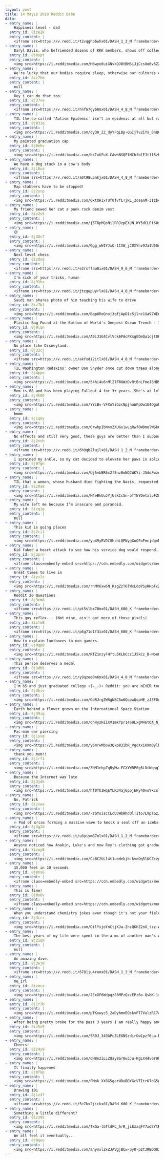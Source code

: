 ```yaml
---
layout: post
title: 14 Mayıs 2018 Reddit Debe
data:
- entry_name: |
    Happiness level - dad
  entry_id: 8ize2k
  entry_content: |
    <iframe src=https://v.redd.it/t2vqghbbwhx01/DASH_1_2_M frameborder=0></iframe>
- entry_name: |
    Daryl Davis, who befriended dozens of KKK members, shows off collection of robes surrendered to him
  entry_id: 8j0spt
  entry_content: |
    <img src=https://i.redditmedia.com/H6wye0uiGNvkQJ8tBMSiJjCcsUo6v5Z2BdkqxpVCxsU.jpg?s=ec51010a8db1dd6085f018319cd52146 frameborder=0>
- entry_name: |
    We're lucky that our bodies require sleep, otherwise our cultures would have us working 16-20 hour days.
  entry_id: 8iz7hm
  entry_content: |
    null
- entry_name: |
    Hey i can do that too.
  entry_id: 8j37va
  entry_content: |
    <iframe src=https://v.redd.it/hnf67gyb0mx01/DASH_4_8_M frameborder=0></iframe>
- entry_name: |
    TIL the so-called 'Autism Epidemic' isn't an epidemic at all but rather an increase in reported incidents due to a growing awareness of autism and changes to the condition’s diagnostic criteria.
  entry_id: 8j031q
  entry_content: |
    <img src=https://i.redditmedia.com/cy3H_ZZ_dyYFqLBp-QGIjTv2iYs_BnQ6PNjp79Z52nM.jpg?s=2868d56af941dfa6dc07c5e6f28fffe3 frameborder=0>
- entry_name: |
    My painted graduation cap
  entry_id: 8j0ehv
  entry_content: |
    <img src=https://i.redditmedia.com/bkIxUFuX-CAwhNSQF1MChfb1EJt115zP42Gd4OArbko.jpg?s=22ff06c5eb7a1fe703c288c815f9b6a7 frameborder=0>
- entry_name: |
    We have a dog stuck in a cow's body
  entry_id: 8j18ua
  entry_content: |
    <iframe src=https://v.redd.it/a0t98u5mkjx01/DASH_4_8_M frameborder=0></iframe>
- entry_name: |
    Map stabbers have to be stopped!
  entry_id: 8j2yrp
  entry_content: |
    <img src=https://i.redditmedia.com/6xtXHIxTUf0fvfLTjRL_3oaanM-3Izb4sIKXrcbSXyU.jpg?s=da74435f6cc93b6cb67d73ea3a54feba frameborder=0>
- entry_name: |
    My friend sewed her cat a punk rock denim vest
  entry_id: 8iz2v5
  entry_content: |
    <img src=https://i.redditmedia.com/j5TDpMQoNilRRJzpEXUN_WY5dCLPi6UxepqIx3WHWTc.jpg?s=f9ecbf7e5e2e7935fdbd0e034b29f5c3 frameborder=0>
- entry_name: |
    😉
  entry_id: 8j38c7
  entry_content: |
    <img src=https://i.redditmedia.com/Ggg_wW1YJxQ-1IXW_jC0XYhv9JaIU5GoKbkTR1J83rc.jpg?s=e377532e23d5d30ca5e8e69fcb607451 frameborder=0>
- entry_name: |
    Next level chess
  entry_id: 8izdsg
  entry_content: |
    <iframe src=https://v.redd.it/e2rsffau0ix01/DASH_9_6_M frameborder=0></iframe>
- entry_name: |
    I'm sick of your tricks, human
  entry_id: 8j31hx
  entry_content: |
    <iframe src=https://v.redd.it/jtzgupuyrlx01/DASH_4_8_M frameborder=0></iframe>
- entry_name: |
    Saudi man shares photo of him teaching his wife to drive
  entry_id: 8iz7b1
  entry_content: |
    <img src=https://i.redditmedia.com/BqpURoQnoj3qfjApD1c5jlnc1Xa97WEn7n7YNFJzQbw.jpg?s=49e663866f9d749cd4709862f4c9a4f4 frameborder=0>
- entry_name: |
    Plastic Bag Found at the Bottom of World's Deepest Ocean Trench - It is now the deepest known piece of plastic trash, found at a depth of 36,000 feet inside the Mariana Trench.
  entry_id: 8j0lqn
  entry_content: |
    <img src=https://i.redditmedia.com/A9iJ1G4CvlVck6PAcPXxgEDmQu1cjtO6a_-x8m8eHDI.jpg?s=095bb9c506042c4e51995f7f73f1466a frameborder=0>
- entry_name: |
    No place like Disneyland.
  entry_id: 8j32cj
  entry_content: |
    <iframe src=https://v.redd.it/akfxdi2itlx01/DASH_4_8_M frameborder=0></iframe>
- entry_name: |
    TIL Washington Redskins' owner Dan Snyder once cut down trees along the Potomac River so that he could see it from his house. The trees were located in a national park, and a ranger who raised concern about the issue was raided by US Marshals
  entry_id: 8j4ppo
  entry_content: |
    <img src=https://i.redditmedia.com/54hi4u6nMl2lFRUWzDvRtBnLFmeJ8HBSl6XdUflYz8c.jpg?s=f1396e03f756990a81da8bc80bcd7388 frameborder=0>
- entry_name: |
    Mom is 68 and has been playing Fallout 4 for 3+ years. She's at lvl 132 with 600+ hrs. Happy Mother's Day to all the Gamer Moms out there!
  entry_id: 8j4k80
  entry_content: |
    <img src=https://i.redditmedia.com/YYiBv-VFXoYiGzcNpjhaWPpDw1U4OgaUZXonfESi7qo.jpg?s=8c134eaca19a7df824fcc0224ee344fe frameborder=0>
- entry_name: |
    hmmm
  entry_id: 8j1qmy
  entry_content: |
    <img src=https://i.redditmedia.com/OrwhpIbNnmZXUGx1wLqRwf0WDmolWGkChgpc04-WWOs.jpg?s=19bb728c5e79c8ee82f415b5343e472d frameborder=0>
- entry_name: |
    No effects and still very good, these guys are better than I supposed.
  entry_id: 8j2vch
  entry_content: |
    <iframe src=https://v.redd.it/6h0qb2lujlx01/DASH_1_2_M frameborder=0></iframe>
- entry_name: |
    I sprained my ankle, so my cat decided to elevate her paws in solidarity
  entry_id: 8j0fgn
  entry_content: |
    <img src=https://i.redditmedia.com/Uj5vbBR6x2fEnz0mNO2WKYz-J5AoFwzePAnZTOoZ-Ss.jpg?s=66c2803f5f4d90442992d200c6d4e806 frameborder=0>
- entry_name: |
    TIL that a woman, whose husband died fighting the Nazis, requested to be allowed to drive a tank to avenge her husband. She proved herself a skilled tank driver, died from injuries obtained in battle, and was posthumously named Hero of the Soviet Union.
  entry_id: 8iz0a8
  entry_content: |
    <img src=https://i.redditmedia.com/H4eBkUuJYjUskIc5n-bfTNYOetxlpFZ8ecSfXFTzfnU.jpg?s=e4f91131c1b8cd3c39972a7d2c068e1e frameborder=0>
- entry_name: |
    My wife left me because I’m insecure and paranoid.
  entry_id: 8izq1g
  entry_content: |
    null
- entry_name: |
    This kid is going places
  entry_id: 8j2ci1
  entry_content: |
    <img src=https://i.redditmedia.com/yu49yRVDCUhshLQPNygXoQEoFmcjdgmDXW9Azqz8Uxc.jpg?s=6ceaf461652900126fba09460f141bdd frameborder=0>
- entry_name: |
    Kid faked a heart attack to see how his service dog would respond.
  entry_id: 8j3prn
  entry_content: |
    <iframe class=embedly-embed src=https://cdn.embedly.com/widgets/media.html?src=https%3A%2F%2Fgfycat.com%2Fifr%2FTightMediocreLadybug&url=https%3A%2F%2Fgfycat.com%2FTightMediocreLadybug&image=https%3A%2F%2Fthumbs.gfycat.com%2FTightMediocreLadybug-size_restricted.gif&key=2aa3c4d5f3de4f5b9120b660ad850dc9&type=text%2Fhtml&schema=gfycat width=180 height=180 scrolling=no frameborder=0 allowfullscreen></iframe>
- entry_name: |
    Great times to live in
  entry_id: 8iyx2x
  entry_content: |
    <img src=https://i.redditmedia.com/rnMV6xw6N_KzgZzT6lWxLdoPSyHHpFcZ9s7_nt4rgTw.jpg?s=028c70dd5cefdbbed401ecfc5b4343c8 frameborder=0>
- entry_name: |
    Reddit 20 Questions
  entry_id: 8j3em8
  entry_content: |
    <iframe src=https://v.redd.it/pt5slbx78mx01/DASH_600_K frameborder=0></iframe>
- entry_name: |
    This guy reflex... (Not mine, ain't got more of those pixels)
  entry_id: 8izfm8
  entry_content: |
    <iframe src=https://v.redd.it/p6g71d1f3ix01/DASH_600_K frameborder=0></iframe>
- entry_name: |
    How to explain lootboxes to non-gamers.
  entry_id: 8j0qp8
  entry_content: |
    <img src=https://i.redditmedia.com/RTZ1nzyFHftu3KLbCcz1J5kCz_D-NooQ6wIJ4ZSRsPo.jpg?s=09c5b1ae95014f9b62d10af6319d4ca7 frameborder=0>
- entry_name: |
    This person deserves a medal
  entry_id: 8j3db5
  entry_content: |
    <iframe src=https://v.redd.it/y9qzee0n6mx01/DASH_4_8_M frameborder=0></iframe>
- entry_name: |
    I'm 65 and just graduated college ✌(-‿-)✌ Reddit: you are NEVER too old to learn!
  entry_id: 8j4biv
  entry_content: |
    <img src=https://i.redditmedia.com/GdRJrgZWRgNBC5w6QopwQopHE_zJEFOdDbYUQWFmHM4.jpg?s=9ae0413ae5fb2b6e9f698a5f012bf851 frameborder=0>
- entry_name: |
    Earth behind a flower grown on the International Space Station
  entry_id: 8j49iq
  entry_content: |
    <img src=https://i.redditmedia.com/qh4yzHiiXV1mkYpr1469LxgM46tOA_N_ZXZUM9WR5aM.jpg?s=9b3295081718f4352d5fdbe1b58993bc frameborder=0>
- entry_name: |
    Pac-man ear piercing
  entry_id: 8j1yvq
  entry_content: |
    <img src=https://i.redditmedia.com/y6mrwMbow3Qkp83IbR_VgoXxiKXm0ylbkLfafQBPbTE.jpg?s=541e71521c3bb6ed3cbf6ce16ed0d2ba frameborder=0>
- entry_name: |
    thank you mom!!
  entry_id: 8j1rf1
  entry_content: |
    <img src=https://i.redditmedia.com/ZHM1ehpZqByMw-FCXYWRP0g6LDtWqng7_4LOWPQm0qw.jpg?s=f1cc2d2393f1cd28bea4bcf262cb6d5f frameborder=0>
- entry_name: |
    Because the Internet was late
  entry_id: 8j3jdk
  entry_content: |
    <img src=https://i.redditmedia.com/hf0fUIHqEYLR34aj6ppjEHy4OvoYkcslVGfY4G4tunU.jpg?s=555cd8b7dcc1cf9762d1f90ca5f2fbd0 frameborder=0>
- entry_name: |
    No, Patrick
  entry_id: 8izvwa
  entry_content: |
    <img src=https://i.redditmedia.com/-zGYoisCCLcU3HbHhdOlTito7LVplGzJBT-qKWtRP8Q.jpg?s=3ef64f63c9981f6ad1c84fab368990d4 frameborder=0>
- entry_name: |
    🔥 Pod of orcas forming a massive wave to knock a seal off an iceberg 🔥
  entry_id: 8j3g2d
  entry_content: |
    <iframe src=https://v.redd.it/u8piym87ulx01/DASH_1_2_M frameborder=0></iframe>
- entry_name: |
    Anyone noticed how Anakin, Luke's and now Rey's clothing got gradually darker in each of the trilogies?
  entry_id: 8izoy8
  entry_content: |
    <img src=https://i.redditmedia.com/Cc8C2ULl4t1uodekjb-kveOq5lUCZczgowFX4AEYevc.png?s=94855804df2fb5002d211eb4e1a2d820 frameborder=0>
- entry_name: |
    15,000 feet in 20 seconds
  entry_id: 8j0nx6
  entry_content: |
    <iframe class=embedly-embed src=https://cdn.embedly.com/widgets/media.html?src=https%3A%2F%2Fgfycat.com%2Fifr%2FElaborateEnlightenedIndianrockpython&url=https%3A%2F%2Fgfycat.com%2Felaborateenlightenedindianrockpython&image=https%3A%2F%2Fthumbs.gfycat.com%2FElaborateEnlightenedIndianrockpython-size_restricted.gif&key=522baf40bd3911e08d854040d3dc5c07&type=text%2Fhtml&schema=gfycat width=600 height=338 scrolling=no frameborder=0 allowfullscreen></iframe>
- entry_name: |
    This is fine!
  entry_id: 8j0x6v
  entry_content: |
    <iframe class=embedly-embed src=https://cdn.embedly.com/widgets/media.html?src=https%3A%2F%2Fgfycat.com%2Fifr%2FChiefAdorableLabradorretriever&url=https%3A%2F%2Fgfycat.com%2Fgifs%2Fdetail%2FChiefAdorableLabradorretriever&image=https%3A%2F%2Fthumbs.gfycat.com%2FChiefAdorableLabradorretriever-size_restricted.gif&key=522baf40bd3911e08d854040d3dc5c07&type=text%2Fhtml&schema=gfycat width=600 height=1067 scrolling=no frameborder=0 allowfullscreen></iframe>
- entry_name: |
    When you understand chemistry jokes even though it's not your field.
  entry_id: 8j3crr
  entry_content: |
    <img src=https://i.redditmedia.com/OilYsjoYmCtjXJa-ZnzQKHZ2nX_tzz-A2TfZTQnLU4o.png?s=da75d68f09c8ea559a864d278d4574f8 frameborder=0>
- entry_name: |
    The best years of my life were spent in the arms of another man's wife...
  entry_id: 8j2iqm
  entry_content: |
    null
- entry_name: |
    An amazing dive.
  entry_id: 8j3wj0
  entry_content: |
    <iframe src=https://v.redd.it/6781ju4romx01/DASH_1_2_M frameborder=0></iframe>
- entry_name: |
    me_irl
  entry_id: 8izmcz
  entry_content: |
    <img src=https://i.redditmedia.com/JExXF6Wdpqz83MPzQzzEPz6o-QsbK-1rluODwtQokBc.png?s=12329825504d531dfc44c2a5d942bdfa frameborder=0>
- entry_name: |
  entry_id: 8j1r7b
  entry_content: |
    <img src=https://i.redditmedia.com/pTKxwyc5_2aDyhmnEOskvPT7VulzRC74c84DNUx0mLk.png?s=e9295130ce1d40b631dcdbe739a4ccba frameborder=0>
- entry_name: |
    After being pretty broke for the past 3 years I am really happy and proud to have finally filled my fridge with groceries.
  entry_id: 8iz5n5
  entry_content: |
    <img src=https://i.redditmedia.com/SR9J_349APcZLEGNSzdirOw1pzf6La-NVRY_b91jhic.jpg?s=a66721cd15e9183d7165800d32c07583 frameborder=0>
- entry_name: |
    Cheers!
  entry_id: 8iz4y9
  entry_content: |
    <img src=https://i.redditmedia.com/qH8n2iLLZ0ay8ar0w3Ju-KgLX4dv6r9kn_gggtW0nA4.jpg?s=5c6a5ac969fee9321a868069d5b7d657 frameborder=0>
- entry_name: |
    It finally happened
  entry_id: 8j0fkp
  entry_content: |
    <img src=https://i.redditmedia.com/FMok_XXBG5gerUDuBDYGcVTItrK7oG5g2GGROJbBQu8.jpg?s=f8a955c24228dcf56ee61c503a45497a frameborder=0>
- entry_name: |
    Drawing 101
  entry_id: 8j1z3f
  entry_content: |
    <iframe src=https://v.redd.it/5e7kx2jickx01/DASH_600_K frameborder=0></iframe>
- entry_name: |
    Something a little different?
  entry_id: 8iz195
  entry_content: |
    <img src=https://i.redditmedia.com/TkGa-lbTldFC_hrR_jiEzaqFY7xd7YtRia-1wcTOqdI.jpg?s=be00b12b762e651bc493645247ffd906 frameborder=0>
- entry_name: |
    We all feel it eventually...
  entry_id: 8j0qeo
  entry_content: |
    <img src=https://i.redditmedia.com/anymxlZxZJAVgjBCw-pyO-p2t3RBQOUzJr0tGXmbThI.png?s=967ec69672c3da91eda38df3b7a0d8cf frameborder=0>
---
```

